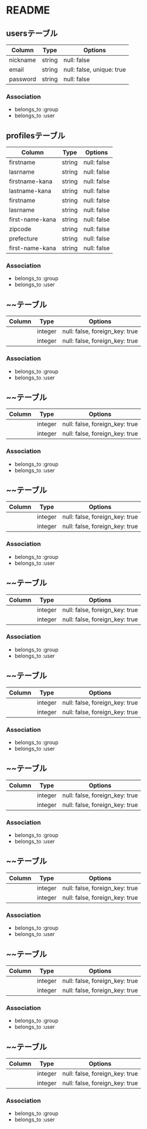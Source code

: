 # README

## usersテーブル
|Column|Type|Options|
|------|----|-------|
|nickname|string|null: false|
|email|string|null: false, unique: true|
|password|string|null: false|

### Association
- belongs_to :group
- belongs_to :user

## profilesテーブル
|Column|Type|Options|
|------|----|-------|
|firstname|string|null: false|
|lasrname|string|null: false|
|firstname-kana|string|null: false|
|lastname-kana|string|null: false|
|firstname|string|null: false|
|lasrname|string|null: false|
|first-name-kana|string|null: false|
|zipcode|string|null: false|
|prefecture|string|null: false|
|first-name-kana|string|null: false|


### Association
- belongs_to :group
- belongs_to :user

## ~~テーブル
|Column|Type|Options|
|------|----|-------|
||integer|null: false, foreign_key: true|
||integer|null: false, foreign_key: true|

### Association
- belongs_to :group
- belongs_to :user

## ~~テーブル
|Column|Type|Options|
|------|----|-------|
||integer|null: false, foreign_key: true|
||integer|null: false, foreign_key: true|

### Association
- belongs_to :group
- belongs_to :user

## ~~テーブル
|Column|Type|Options|
|------|----|-------|
||integer|null: false, foreign_key: true|
||integer|null: false, foreign_key: true|

### Association
- belongs_to :group
- belongs_to :user

## ~~テーブル
|Column|Type|Options|
|------|----|-------|
||integer|null: false, foreign_key: true|
||integer|null: false, foreign_key: true|

### Association
- belongs_to :group
- belongs_to :user

## ~~テーブル
|Column|Type|Options|
|------|----|-------|
||integer|null: false, foreign_key: true|
||integer|null: false, foreign_key: true|

### Association
- belongs_to :group
- belongs_to :user

## ~~テーブル
|Column|Type|Options|
|------|----|-------|
||integer|null: false, foreign_key: true|
||integer|null: false, foreign_key: true|

### Association
- belongs_to :group
- belongs_to :user

## ~~テーブル
|Column|Type|Options|
|------|----|-------|
||integer|null: false, foreign_key: true|
||integer|null: false, foreign_key: true|

### Association
- belongs_to :group
- belongs_to :user

## ~~テーブル
|Column|Type|Options|
|------|----|-------|
||integer|null: false, foreign_key: true|
||integer|null: false, foreign_key: true|

### Association
- belongs_to :group
- belongs_to :user

## ~~テーブル
|Column|Type|Options|
|------|----|-------|
||integer|null: false, foreign_key: true|
||integer|null: false, foreign_key: true|

### Association
- belongs_to :group
- belongs_to :user